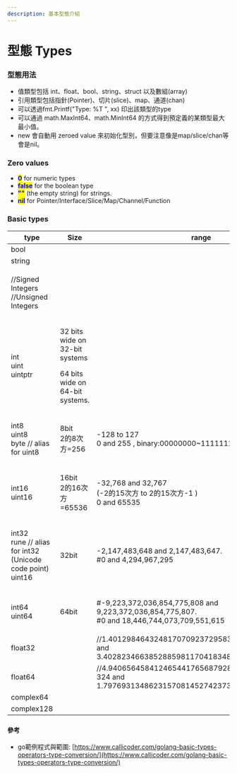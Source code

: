 ```yaml
---
description: 基本型態介紹
---
```


# 型態 Types

### 型態用法

* 值類型包括 int、float、bool、string、struct 以及數組(array)
* 引用類型包括指針(Pointer)、切片(slice)、map、通道(chan)&#x20;
* 可以透過fmt.Printf("Type: %T ", xx) 印出該類型的type
* 可以通過 math.MaxInt64、math.MinInt64 的方式得到預定義的某類型最大最小值。
* new 會自動用 zeroed value 來初始化型別，但要注意像是map/slice/chan等會是nil。

### Zero values

* <mark style="color:blue;">**0**</mark> for numeric types
* <mark style="color:blue;">**false**</mark> for the boolean type
* <mark style="color:blue;">**""**</mark> (the empty string) for strings.
* <mark style="color:blue;">**nil**</mark> for Pointer/Interface/Slice/Map/Channel/Function

### Basic types

| type                                                                   | Size                                                                         | range                                                                                                  |
| ---------------------------------------------------------------------- | ---------------------------------------------------------------------------- | ------------------------------------------------------------------------------------------------------ |
| bool                                                                   |                                                                              |                                                                                                        |
| string                                                                 |                                                                              |                                                                                                        |
| <p>//Signed Integers<br>//Unsigned Integers</p>                        |                                                                              |                                                                                                        |
| <p>int<br>uint<br>uintptr</p>                                          | <p>32 bits wide on 32-bit systems </p><p>64 bits wide on 64-bit systems.</p> |                                                                                                        |
| <p>int8<br>uint8<br>byte // alias for uint8</p>                        | <p>8bit<br>2的8次方=256</p>                                                     | <p>-128 to 127<br>0 and 255 , binary:00000000~11111111 (8bit)</p>                                      |
| <p>int16<br>uint16</p>                                                 | <p>16bit<br>2的16次方=65536</p>                                                 | <p>-32,768 and 32,767<br>(-2的15次方 to 2的15次方-1 )<br>0 and 65535</p>                                     |
| <p>int32<br>rune // alias for int32 (Unicode code point)<br>uint16</p> | 32bit                                                                        | <p>-2,147,483,648 and 2,147,483,647.<br>#0 and 4,294,967,295</p>                                       |
| <p>int64<br>uint64</p>                                                 | 64bit                                                                        | <p>#-9,223,372,036,854,775,808 and 9,223,372,036,854,775,807.<br>#0 and 18,446,744,073,709,551,615</p> |
| float32                                                                |                                                                              | //1.401298464324817070923729583289916131280e-45 and 3.40282346638528859811704183484516925440e+38.      |
| float64                                                                |                                                                              | //4.940656458412465441765687928682213723651e-324 and 1.797693134862315708145274237317043567981e+308.   |
| complex64                                                              |                                                                              |                                                                                                        |
| complex128                                                             |                                                                              |                                                                                                        |





###

#### 參考

* go範例程式與範圍: [https://www.callicoder.com/golang-basic-types-operators-type-conversion/](https://www.callicoder.com/golang-basic-types-operators-type-conversion/)
